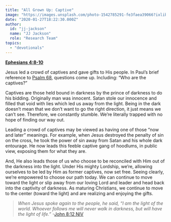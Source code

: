 ```yaml
---
title: "All Grown Up: Captive"
image: "https://images.unsplash.com/photo-1542785291-fe3faea39066?ixlib=rb-1.2.1&q=85&fm=jpg&crop=entropy&cs=srgb&ixid=eyJhcHBfaWQiOjk2NjF9"
date: "2020-01-27T18:22:30.000Z"
author:
  id: "jj-jackson"
  name: "JJ Jackson"
  role: "Research Team"
topics:
  - "devotionals"
---
```

[**Ephesians 4:8-10**][1]

Jesus led a crowd of captives and gave gifts to His people.  In Paul’s brief reference to [Psalm 68][2], questions come up. Including: “Who are the captives?”

Captives are those held bound in darkness by the prince of darkness to do his bidding.  Originally man was innocent. Satan stole our innocence and filled that void with lies which led us away from the light.  Being in the dark doesn’t mean that we don’t want to go the right direction, it just means we can’t see.  Therefore, we constantly stumble.  We’re literally trapped with no hope of finding our way out.

Leading a crowd of captives may be viewed as having one of those “now and later” meanings.  For example, when Jesus destroyed the penalty of sin on the cross, he took the power of sin away from Satan and his whole dark entourage.  He now leads this feeble captive gang of hoodlums, in public view, exposing them for what they are.

And, He also leads those of us who choose to be reconciled with Him out of the darkness into the light.  Under His mighty Lordship, we’re, allowing ourselves to be led by Him as former captives, now set free.  Seeing clearly, we’re empowered to choose our path today.  We can continue to move toward the light or slip away from our loving Lord and leader and head back into the captivity of darkness.  As maturing Christians, we continue to move to the center (toward the light) and are realizing and enjoying the gifts.

> _When Jesus spoke again to the people, he said, “I am the light of the world. Whoever follows me will never walk in darkness, but will have the light of life.”_ -[John 8:12 NIV][3]

[1]: https://www.bible.com/111/EPH.4.8-10
[2]: https://www.bible.com/111/PSA.68.18.NIV
[3]: https://www.bible.com/111/JHN.8.12.NIV
